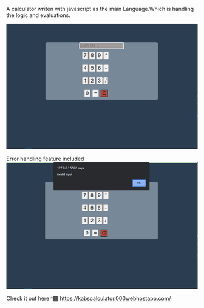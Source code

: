 

A calculator writen with javascript as the main Language.Which is handling the logic and evaluations. 

<img src="img/image1.png" alt="image for the calculator">

Error handling feature included
<img src="img/image2.png" alt="image for the calculator">

Check it out here 👇🏾
https://kabscalculator.000webhostapp.com/